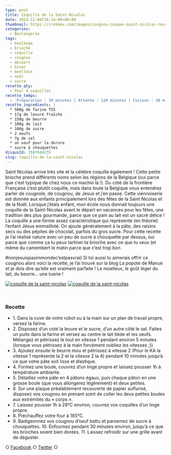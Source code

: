 ```yaml
---
type: post
title: Coquille de la Saint-Nicolas
date: 2014-12-04T16:14:00+00:00
thumbnail: https://crokmou.com/images/cougnou-couque-saint-nicolas-recette-blog-crokmou.jpg
categories:
  - Boulangerie
tags:
  - boulange
  - brioche
  - coquille
  - cougnou
  - dessert
  - hiver
  - moelleux
  - noel
  - sucre
recette_qty:
  - Pour 4 coquilles
recette_temps:
  - 'Préparation : 30 minutes | Attente : 120 minutes | Cuisson : 30 minutes'
recette_ingredients: |
  * 500g de farine T55
  * 17g de levure fraîche
  * 150g de beurre
  * 180g de lait
  * 100g de sucre
  * 2 oeufs
  * 7g de sel
  * un oeuf pour la dorure
  * sucre à chouquettes
disqusId: 3587684235
slug: coquille-de-la-saint-nicolas
---
```


Saint Nicolas arrive très vite et la célèbre coquille également ! Cette petite brioche prend différents noms selon les régions de la Belgique (oui parce que c’est typique de chez nous ce machin là !). Du côté de la frontière Française c’est plutôt coquille, mais dans toute la Belgique vous entendrez parler de cougnole, de cougnou, de Jesus et j’en passe. Cette viennoiserie est donnée aux enfants principalement lors des fêtes de la Saint Nicolas et de la Noël. Lorsque j’étais enfant, mon école nous donnait toujours une coquille de la Saint-Nicolas avant le départ en vacances pour les fêtes, une tradition des plus gourmande, parce que ce pain au lait est un sacré délice ! La coquille a une forme assez caractéristique qui représente (en théorie) l’enfant Jésus emmailloté. On ajoute généralement à la pâte, des raisins secs ou des pépites de chocolat, parfois du gros sucre. Pour cette recette je l’ai réalisé nature avec un peu de sucre à chouquette par dessus, oui parce que comme ça tu peux tartiner ta brioche avec ce que tu veux (et même du camembert le matin parce que c’est trop bon

#nonjesuispasimmondec’estpasvrai) Si toi aussi tu aimerais offrir ce cougnou alors voici la recette, je l’ai trouvé sur la blog La popote de Manue et je dois dire qu’elle est vraiment parfaite ! Le moelleux, le goût léger du lait, du beurre… une tuerie !

[![coquille de la saint-nicolas](https://crokmou.com/images/cougnou-couque-saint-nicolas-recette-blog-crokmou-1_h47i0b.jpg)](https://crokmou.com/images/cougnou-couque-saint-nicolas-recette-blog-crokmou-1_h47i0b.jpg) [![coquille de la saint-nicolas](https://crokmou.com/images/cougnou-couque-saint-nicolas-recette-blog-crokmou-2_agrcz8.jpg)](https://crokmou.com/images/cougnou-couque-saint-nicolas-recette-blog-crokmou-2_agrcz8.jpg)

 

### Recette

* 1\. Dans la cuve de votre robot ou à la main sur un plan de travail propre, versez la farine.
* 2\. Disposez d’un coté la levure et le sucre, d’un autre côté le sel. Faites un puits dans la farine et versez au centre le lait tiède et les oeufs. Mélangez et pétrissez le tout en vitesse 1 pendant environ 5 minutes (lorsque vous pétrissez à la main forcément oubliez les vitesses ;))
* 3\. Ajoutez ensuite le beurre mou et pétrissez à vitesse 2 (Pour le KA la vitesse 1 représente la 2 et la vitesse 2 la 4) pendant 10 minutes jusqu’à ce que votre pâte soit lisse et élastique.
* 4\. Formez une boule, couvrez d’un linge propre et laissez pousser 1h à température ambiante.
* 5\. Détaillez votre pâte en 4 pâtons égaux, puis chaque pâton en une grosse boule (que vous allongerez légèrement) et deux petites.
* 6\. Sur une plaque préalablement recouverte de papier sulfurisé, disposez vos cougnou en prenant soint de coller les deux petites boules aux extrémités du « corps ».
* 7\. Laissez pousser 1h à 28°C environ, couvrez vos coquilles d’un linge propre.
* 8\. Préchauffez votre four à 165°C.
* 9\. Badigeonnez vos cougnou d’oeuf battu et parsemez de sucre à chouquettes. 10\. Enfournez pendant 30 minutes environ, jusqu’à ce que les brioches soient bien dorées. 11\. Laissez refroidir sur une grille avant de déguster.

○ [Facebook](https://www.facebook.com/crokmou.blog "Facebook") ○ [Twitter](https://twitter.com/Crokmou "Twitter") ○